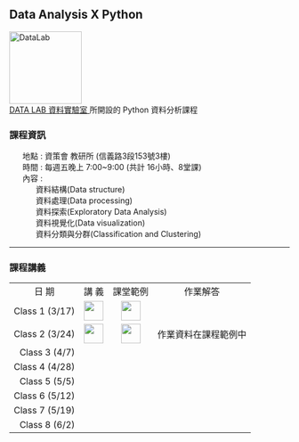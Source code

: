 <h2> Data Analysis X Python </h2> 
<img src="https://t.kfs.io/organization_resource_files/7685/10758/14063888_1080321025394014_825596358231805577_n.png" alt="DataLab" height="130" width="130"><br>
<a href="https://www.facebook.com/dlab.taiwan/?fref=t"> DATA LAB 資料實驗室 </a>所開設的 Python 資料分析課程
<br>
<p>
     <h3><b>課程資訊</b></h3>
     <ul class="task-list">
        <li>地點 : 資策會 教研所 (信義路3段153號3樓)</li>
        <li>時間 : 每週五晚上 7:00~9:00 (共計 16小時、8堂課)</li>
        <li>內容 :
          <ul class="task-list">
             <li>資料結構(Data structure)</li>
             <li>資料處理(Data processing)</li>
             <li>資料探索(Exploratory Data Analysis)</li>
             <li>資料視覺化(Data visualization)</li>
             <li>資料分類與分群(Classification and Clustering)</li>
          </ul>
        </li>
     </ul>
</p>  
<hr size="1">
<p>
     <h3><b>課程講義</b></h3>    
     <center><table style="table-layout:fixed">
             <tr><td valign="center"><center>日   期</center></td>
                 <td valign="center"><center>講   義</center></td>
                 <td valign="center"><center>課堂範例</center></td>
                 <td valign="center"><center>作業解答</center></td>
             </tr>
             <tr><td align="right" valign="center">Class 1 (3/17)</td>
                 <td><center><a href="https://drive.google.com/file/d/0B05En15qeUozUmk2NTloN2R0TjA/view?usp=sharing">
                               <img src="https://image.flaticon.com/icons/svg/337/337946.svg" height="35" width="35">
                             </a>
                     </center></td>
                 <td><center><a href="https://github.com/kristenchan/Python-Data-Analysis/blob/master/Class_1.ipynb">
                               <img src="https://image.flaticon.com/icons/svg/180/180867.svg" height="35" width="35">
                             </a>
                     </center></td>
                 <td>&nbsp;</td>
             </tr>
             <tr><td align="right" valign="center">Class 2 (3/24)</td>
                 <td><center><a href="https://drive.google.com/open?id=0B05En15qeUozSFpWNjN2RE1VODQ">
                               <img src="https://image.flaticon.com/icons/svg/337/337946.svg" height="35" width="35">
                             </a>
                     </center></td>
                 <td><center><a href="https://github.com/kristenchan/Python-Data-Analysis/blob/master/Class_2.ipynb">
                               <img src="https://image.flaticon.com/icons/svg/180/180867.svg" height="35" width="35">
                             </a>
                     </center></td>
                 <td align="center">作業資料在課程範例中 </td>
             </tr>
             <tr><td align="right" valign="center">Class 3 (4/7)</td>
                 <td align="center" valign="center">&nbsp;</td>
                 <td align="center" valign="center">&nbsp;</td>
                 <td align="center" valign="center">&nbsp;</td>
             </tr>
             <tr>
                 <td align="right" valign="center">Class 4 (4/28)</td>
                 <td align="center" valign="center">&nbsp;</td>
                 <td align="center" valign="center">&nbsp;</td>
                 <td align="center" valign="center">&nbsp;</td>
             </tr>
             <tr>
                 <td align="right" valign="center">Class 5 (5/5)</td>
                 <td align="center" valign="center">&nbsp;</td>
                 <td align="center" valign="center">&nbsp;</td>
                 <td align="center" valign="center">&nbsp;</td>
             </tr>
             <tr>
                 <td align="right" valign="center">Class 6 (5/12)</td>
                 <td align="center" valign="center">&nbsp;</td>
                 <td align="center" valign="center">&nbsp;</td>
                 <td align="center" valign="center">&nbsp;</td>
             </tr>
             <tr>
                 <td align="right" valign="center">Class 7 (5/19)</td>
                 <td align="center" valign="center">&nbsp;</td>
                 <td align="center" valign="center">&nbsp;</td>
                 <td align="center" valign="center">&nbsp;</td>
             </tr>
             <tr>
                 <td align="right" valign="center">Class 8 (6/2)</td>
                 <td align="center" valign="center">&nbsp;</td>
                 <td align="center" valign="center">&nbsp;</td>
                 <td align="center" valign="center">&nbsp;</td>
             </tr>
     </table></center>
</p>
